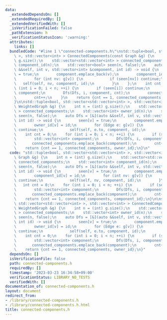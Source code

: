 ```yaml
---
data:
  _extendedDependsOn: []
  _extendedRequiredBy: []
  _extendedVerifiedWith: []
  _isVerificationFailed: false
  _pathExtension: h
  _verificationStatusIcon: ':warning:'
  attributes:
    links: []
  bundledCode: "#line 1 \"connected-components.h\"\nstd::tuple<bool, std::vector<std::vector<int>\
    \ >, std::vector<int> > ConnectedComponents(const Graph &g) {\n    int n = (int)\
    \ g.size();\n    std::vector<std::vector<int> > connected_components;\n    std::vector<int>\
    \ component_id(n);\n    std::vector<bool> seen(n, false);\n    auto Dfs = [&](auto\
    \ &&self, int v, std::vector<int> &component, int id) -> void {\n        seen[v]\
    \ = true;\n        component.emplace_back(v);\n        component_id[v] = id;\n\
    \        for (int nv: g[v]) {\n            if (seen[nv]) continue;\n         \
    \   self(self, nv, component, id);\n        }\n    };\n    int cnt = 0;\n    for\
    \ (int i = 0; i < n; ++i) {\n        if (seen[i]) continue;\n        std::vector<int>\
    \ component;\n        Dfs(Dfs, i, component, cnt);\n        connected_components.emplace_back(component);\n\
    \        cnt++;\n    }\n    return {cnt == 1, connected_components, component_id};\n\
    }\n\nstd::tuple<bool, std::vector<std::vector<int> >, std::vector<int> > ConnectedComponents(const\
    \ WeightedGraph &g) {\n    int n = (int) g.size();\n    std::vector<std::vector<int>\
    \ > connected_components;\n    std::vector<int> owner_id(n);\n    std::vector<bool>\
    \ seen(n, false);\n    auto Dfs = [&](auto &&self, int v, std::vector<int> &component,\
    \ int id) -> void {\n        seen[v] = true;\n        component.emplace_back(v);\n\
    \        owner_id[v] = id;\n        for (Edge e: g[v]) {\n            if (seen[e.to])\
    \ continue;\n            self(self, e.to, component, id);\n        }\n    };\n\
    \    int cnt = 0;\n    for (int i = 0; i < n; ++i) {\n        if (seen[i]) continue;\n\
    \        std::vector<int> component;\n        Dfs(Dfs, i, component, cnt);\n \
    \       connected_components.emplace_back(component);\n        cnt++;\n    }\n\
    \    return {cnt == 1, connected_components, owner_id};\n}\n"
  code: "std::tuple<bool, std::vector<std::vector<int> >, std::vector<int> > ConnectedComponents(const\
    \ Graph &g) {\n    int n = (int) g.size();\n    std::vector<std::vector<int> >\
    \ connected_components;\n    std::vector<int> component_id(n);\n    std::vector<bool>\
    \ seen(n, false);\n    auto Dfs = [&](auto &&self, int v, std::vector<int> &component,\
    \ int id) -> void {\n        seen[v] = true;\n        component.emplace_back(v);\n\
    \        component_id[v] = id;\n        for (int nv: g[v]) {\n            if (seen[nv])\
    \ continue;\n            self(self, nv, component, id);\n        }\n    };\n \
    \   int cnt = 0;\n    for (int i = 0; i < n; ++i) {\n        if (seen[i]) continue;\n\
    \        std::vector<int> component;\n        Dfs(Dfs, i, component, cnt);\n \
    \       connected_components.emplace_back(component);\n        cnt++;\n    }\n\
    \    return {cnt == 1, connected_components, component_id};\n}\n\nstd::tuple<bool,\
    \ std::vector<std::vector<int> >, std::vector<int> > ConnectedComponents(const\
    \ WeightedGraph &g) {\n    int n = (int) g.size();\n    std::vector<std::vector<int>\
    \ > connected_components;\n    std::vector<int> owner_id(n);\n    std::vector<bool>\
    \ seen(n, false);\n    auto Dfs = [&](auto &&self, int v, std::vector<int> &component,\
    \ int id) -> void {\n        seen[v] = true;\n        component.emplace_back(v);\n\
    \        owner_id[v] = id;\n        for (Edge e: g[v]) {\n            if (seen[e.to])\
    \ continue;\n            self(self, e.to, component, id);\n        }\n    };\n\
    \    int cnt = 0;\n    for (int i = 0; i < n; ++i) {\n        if (seen[i]) continue;\n\
    \        std::vector<int> component;\n        Dfs(Dfs, i, component, cnt);\n \
    \       connected_components.emplace_back(component);\n        cnt++;\n    }\n\
    \    return {cnt == 1, connected_components, owner_id};\n}"
  dependsOn: []
  isVerificationFile: false
  path: connected-components.h
  requiredBy: []
  timestamp: '2023-03-23 16:34:58+09:00'
  verificationStatus: LIBRARY_NO_TESTS
  verifiedWith: []
documentation_of: connected-components.h
layout: document
redirect_from:
- /library/connected-components.h
- /library/connected-components.h.html
title: connected-components.h
---
```

